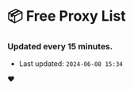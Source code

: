 # :package: Free Proxy List
### Updated every 15 minutes.

- Last updated: `2024-06-08 15:34`

:heart:
